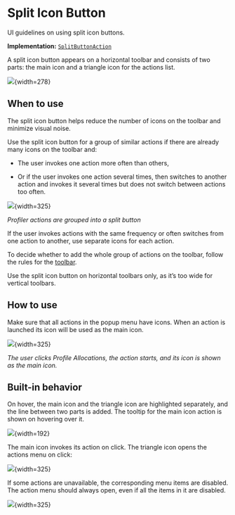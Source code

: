 <!-- Copyright 2000-2024 JetBrains s.r.o. and contributors. Use of this source code is governed by the Apache 2.0 license. -->

# Split Icon Button

<link-summary>UI guidelines on using split icon buttons.</link-summary>

<tldr>

**Implementation:** [`SplitButtonAction`](%gh-ic%/platform/platform-impl/src/com/intellij/openapi/actionSystem/SplitButtonAction.java)

</tldr>

A split icon button appears on a horizontal toolbar and consists of two parts: the main icon and a triangle icon for the actions list.

![](split_icon_button_example.png){width=278}


## When to use

The split icon button helps reduce the number of icons on the toolbar and minimize visual noise.

Use the split icon button for a group of similar actions if there are already many icons on the toolbar and:

* The user invokes one action more often than others,

* Or if the user invokes one action several times, then switches to another action and invokes it several times but does not switch between actions too often.

![](group_actions.png){width=325}

*Profiler actions are grouped into a split button*

If the user invokes actions with the same frequency or often switches from one action to another, use separate icons for each action.

To decide whether to add the whole group of actions on the toolbar, follow the rules for the [toolbar](toolbar.md#what-items-to-add-on-toolbar).

Use the split icon button on horizontal toolbars only, as it’s too wide for vertical toolbars.


## How to use

Make sure that all actions in the popup menu have icons. When an action is launched its icon will be used as the main icon.

![](behavior.png){width=325}

*The user clicks Profile Allocations, the action starts, and its icon is shown as the main icon.*


## Built-in behavior

On hover, the main icon and the triangle icon are highlighted separately, and the line between two parts is added.
The tooltip for the main icon action is shown on hovering over it.

![](split_icon_button_hover.png){width=192}

The main icon invokes its action on click. The triangle icon opens the actions menu on click:

![](click.png){width=325}

If some actions are unavailable, the corresponding menu items are disabled. The action menu should always open, even if all the items in it are disabled.

![](split_icon_button_disabled.png){width=325}

